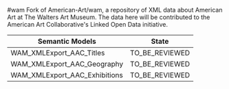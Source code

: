 #wam
Fork of American-Art/wam, a repository of XML data about American Art at The Walters Art Museum. The data here will be contributed to the American Art Collaborative's Linked Open Data initiative.

| Semantic Models               | State          |
|-------------------------------|----------------|
| WAM_XMLExport_AAC_Titles      | TO_BE_REVIEWED |
| WAM_XMLExport_AAC_Geography   | TO_BE_REVIEWED |
| WAM_XMLExport_AAC_Exhibitions | TO_BE_REVIEWED |

